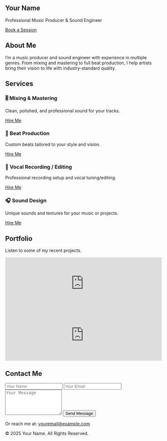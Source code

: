 <!DOCTYPE html>
<html lang="en">
<head>
  <meta charset="UTF-8">
  <meta name="viewport" content="width=device-width, initial-scale=1.0">
  <title>Music Producer & Sound Engineer</title>
  <script src="https://cdn.tailwindcss.com"></script>
</head>
<body class="bg-gray-900 text-white font-sans">

  <!-- Header / Hero -->
  <section class="min-h-screen flex flex-col justify-center items-center text-center px-6">
    <h1 class="text-5xl font-bold mb-4">Your Name</h1>
    <p class="text-xl text-gray-300 mb-6">Professional Music Producer & Sound Engineer</p>
    <a href="#contact" class="bg-blue-600 hover:bg-blue-700 text-white px-6 py-3 rounded-full">Book a Session</a>
  </section>

  <!-- About -->
  <section id="about" class="py-20 px-6 max-w-4xl mx-auto text-center">
    <h2 class="text-3xl font-bold mb-6">About Me</h2>
    <p class="text-gray-300 leading-relaxed">I’m a music producer and sound engineer with experience in multiple genres. From mixing and mastering to full beat production, I help artists bring their vision to life with industry-standard quality.</p>
  </section>

  <!-- Services -->
  <section id="services" class="py-20 bg-gray-800 px-6">
    <h2 class="text-3xl font-bold text-center mb-10">Services</h2>
    <div class="grid md:grid-cols-2 gap-8 max-w-5xl mx-auto">
      <div class="bg-gray-700 p-6 rounded-2xl shadow">
        <h3 class="text-xl font-semibold mb-2">🎚️ Mixing & Mastering</h3>
        <p class="text-gray-300 mb-4">Clean, polished, and professional sound for your tracks.</p>
        <a href="#contact" class="text-blue-400 hover:underline">Hire Me</a>
      </div>
      <div class="bg-gray-700 p-6 rounded-2xl shadow">
        <h3 class="text-xl font-semibold mb-2">🎵 Beat Production</h3>
        <p class="text-gray-300 mb-4">Custom beats tailored to your style and vision.</p>
        <a href="#contact" class="text-blue-400 hover:underline">Hire Me</a>
      </div>
      <div class="bg-gray-700 p-6 rounded-2xl shadow">
        <h3 class="text-xl font-semibold mb-2">🎤 Vocal Recording / Editing</h3>
        <p class="text-gray-300 mb-4">Professional recording setup and vocal tuning/editing.</p>
        <a href="#contact" class="text-blue-400 hover:underline">Hire Me</a>
      </div>
      <div class="bg-gray-700 p-6 rounded-2xl shadow">
        <h3 class="text-xl font-semibold mb-2">🎧 Sound Design</h3>
        <p class="text-gray-300 mb-4">Unique sounds and textures for your music or projects.</p>
        <a href="#contact" class="text-blue-400 hover:underline">Hire Me</a>
      </div>
    </div>
  </section>

  <!-- Portfolio -->
  <section id="portfolio" class="py-20 px-6 max-w-5xl mx-auto text-center">
    <h2 class="text-3xl font-bold mb-6">Portfolio</h2>
    <p class="text-gray-300 mb-8">Listen to some of my recent projects.</p>
    <div class="grid md:grid-cols-2 gap-8">
      <iframe width="100%" height="166" scrolling="no" frameborder="no" allow="autoplay"
        src="https://w.soundcloud.com/player/?url=https%3A//api.soundcloud.com/tracks/yourtrackid"></iframe>
      <iframe width="100%" height="166" scrolling="no" frameborder="no" allow="autoplay"
        src="https://w.soundcloud.com/player/?url=https%3A//api.soundcloud.com/tracks/yourtrackid"></iframe>
    </div>
  </section>

  <!-- Contact -->
  <section id="contact" class="py-20 bg-gray-800 px-6">
    <h2 class="text-3xl font-bold text-center mb-6">Contact Me</h2>
    <form class="max-w-xl mx-auto space-y-4">
      <input type="text" placeholder="Your Name" class="w-full p-3 rounded bg-gray-700 text-white">
      <input type="email" placeholder="Your Email" class="w-full p-3 rounded bg-gray-700 text-white">
      <textarea placeholder="Your Message" rows="5" class="w-full p-3 rounded bg-gray-700 text-white"></textarea>
      <button type="submit" class="bg-blue-600 hover:bg-blue-700 px-6 py-3 rounded-full">Send Message</button>
    </form>
    <div class="text-center mt-6">
      <p>Or reach me at: <a href="mailto:youremail@example.com" class="text-blue-400">youremail@example.com</a></p>
    </div>
  </section>

  <!-- Footer -->
  <footer class="py-6 text-center text-gray-400 bg-gray-900">
    <p>© 2025 Your Name. All Rights Reserved.</p>
  </footer>

</body>
</html>
